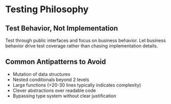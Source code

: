 # Testing Philosophy

## Test Behavior, Not Implementation

Test through public interfaces and focus on business behavior. Let business behavior drive test coverage rather than chasing implementation details.

## Common Antipatterns to Avoid

- Mutation of data structures
- Nested conditionals beyond 2 levels
- Large functions (>20-30 lines typically indicates complexity)
- Clever abstractions over readable code
- Bypassing type system without clear justification